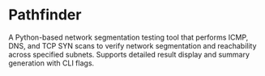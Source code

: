 # Pathfinder
A Python-based network segmentation testing tool that performs ICMP, DNS, and TCP SYN scans to verify network segmentation and reachability across specified subnets. Supports detailed result display and summary generation with CLI flags.
